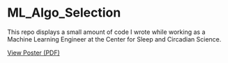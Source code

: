 # ML_Algo_Selection

This repo displays a small amount of code I wrote while working as a Machine Learning Engineer at the 
Center for Sleep and Circadian Science.

[View Poster (PDF)](poster.pdf)

